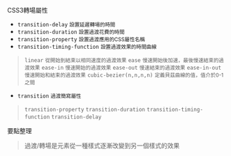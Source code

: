 CSS3轉場屬性
- `transition-delay` <small>設置延遲轉場的時間</small>
- `transition-duration` <small>設置過渡花費的時間</small>
- `transition-property` <small>設置過渡應用的CSS屬性名稱</small>
- `transition-timing-function` <small>設置過渡效果的時間曲線</small>

>`linear` <small>從開始到結束以相同速度的過渡效果</small>
>`ease` <small>慢速開始後加速，最後慢速結束的過渡效果</small>
>`ease-in` <small>慢速開始的過渡效果</small>
>`ease-out` <small>慢速結束的過渡效果</small>
>`ease-in-out` <small>慢速開始和結束的過渡效果</small>
>`cubic-bezier(n,n,n,n)` <small>定義貝茲曲線的值，值介於0-1之間</small>
- `transition` <small>過渡簡寫屬性</small>

>`transition-property`
>`transition-duration`
>`transition-timing-function`
>`transition-delay`

要點整理
>過渡/轉場是元素從一種樣式逐漸改變到另一個樣式的效果